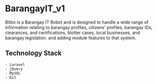 # BarangayIT_v1
Bitbo is a Barangay IT Robot and is designed to handle a wide range of information relating to barangay profiles, citizens' profiles, barangay IDs, clearances, and certifications, blotter cases, local businesses, and barangay legislation. and adding module features to that system. 

## Technology Stack
    - Laravel
    - jQuery
    - MySQL
    - Git
